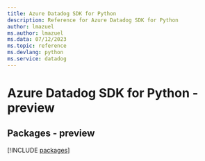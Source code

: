 ```yaml
---
title: Azure Datadog SDK for Python
description: Reference for Azure Datadog SDK for Python
author: lmazuel
ms.author: lmazuel
ms.data: 07/12/2023
ms.topic: reference
ms.devlang: python
ms.service: datadog
---
```

# Azure Datadog SDK for Python - preview
## Packages - preview
[!INCLUDE [packages](datadog-index.md)]